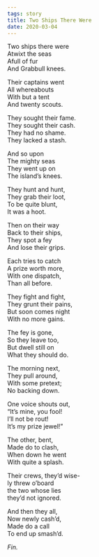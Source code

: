 ```yaml
---
tags: story
title: Two Ships There Were
date: 2020-03-04
---
```


Two ships there were  
Atwixt the seas  
Afull of fur  
And Grabbull knees.  

Their captains went  
All whereabouts  
With but a tent  
And twenty scouts.  

They sought their fame.  
They sought their cash.  
They had no shame.  
They lacked a stash.  

And so upon  
The mighty seas  
They went up on  
The island’s knees.  

They hunt and hunt,  
They grab their loot,  
To be quite blunt,  
It was a hoot.  

Then on their way  
Back to their ships,  
They spot a fey  
And lose their grips.  

Each tries to catch  
A prize worth more,  
With one dispatch,  
Than all before.  

They fight and fight,  
They grunt their pains,  
But soon comes night  
With no more gains.  

The fey is gone,  
So they leave too,  
But dwell still on  
What they should do.  

The morning next,  
They pull around,  
With some pretext;  
No backing down.  

One voice shouts out,  
“It’s mine, you fool!  
I’ll not be rout!  
It’s my prize jewel!”  

The other, bent,  
Made do to clash,  
When down he went  
With quite a splash.  

Their crews, they’d wise-  
ly threw o’board  
the two whose lies  
they’d not ignored.  

And then they all,  
Now newly cash’d,  
Made do a call  
To end up smash’d.  

*Fin.*  
